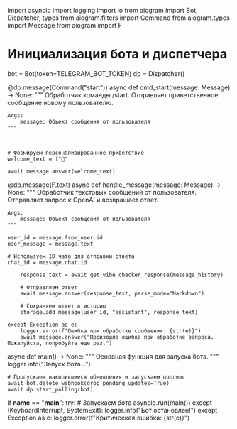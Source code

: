 import asyncio
import logging
import io
from aiogram import Bot, Dispatcher, types
from aiogram.filters import Command
from aiogram.types import Message
from aiogram import F


# Инициализация бота и диспетчера
bot = Bot(token=TELEGRAM_BOT_TOKEN)
dp = Dispatcher()


@dp.message(Command("start"))
async def cmd_start(message: Message) -> None:
    """
    Обработчик команды /start.
    Отправляет приветственное сообщение новому пользователю.
    
    Args:
        message: Объект сообщения от пользователя
    """
    
    
    
    # Формируем персонализированное приветствие
    welcome_text = f"👋"
    
    await message.answer(welcome_text)    

@dp.message(F.text)
async def handle_message(message: Message) -> None:
    """
    Обработчик текстовых сообщений от пользователя.
    Отправляет запрос к OpenAI и возвращает ответ.
    
    Args:
        message: Объект сообщения от пользователя
    """
        
    user_id = message.from_user.id
    user_message = message.text
    
    # Используем ID чата для отправки ответа
    chat_id = message.chat.id
        
        response_text = await get_vibe_checker_response(message_history)
        
        # Отправляем ответ 
        await message.answer(response_text, parse_mode="Markdown")
        
        # Сохраняем ответ в историю
        storage.add_message(user_id, "assistant", response_text)
        
    except Exception as e:
        logger.error(f"Ошибка при обработке сообщения: {str(e)}")
        await message.answer("Произошла ошибка при обработке запроса. Пожалуйста, попробуйте еще раз.")

async def main() -> None:
    """
    Основная функция для запуска бота.
    """
    logger.info("Запуск бота...")
    
    # Пропускаем накопившиеся обновления и запускаем поллинг
    await bot.delete_webhook(drop_pending_updates=True)
    await dp.start_polling(bot)


if __name__ == "__main__":
    try:
        # Запускаем бота
        asyncio.run(main())
    except (KeyboardInterrupt, SystemExit):
        logger.info("Бот остановлен!")
    except Exception as e:
        logger.error(f"Критическая ошибка: {str(e)}") 
